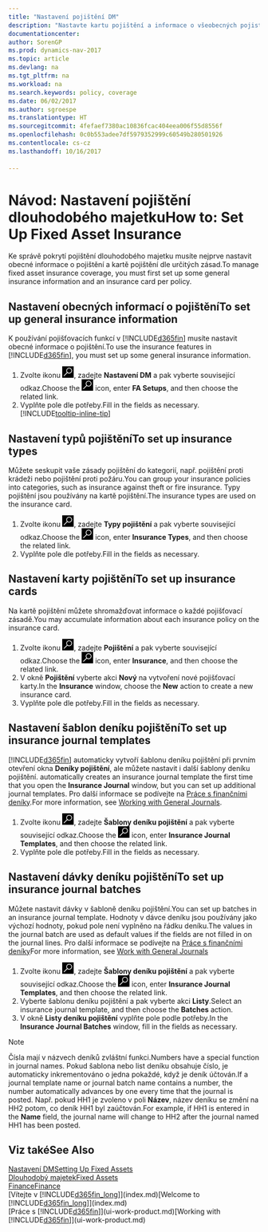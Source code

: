 ```yaml
---
title: "Nastavení pojištění DM"
description: "Nastavte kartu pojištění a informace o všeobecných pojistných smlouvách ke správě pojistného krytí dlouhodobého majetku."
documentationcenter: 
author: SorenGP
ms.prod: dynamics-nav-2017
ms.topic: article
ms.devlang: na
ms.tgt_pltfrm: na
ms.workload: na
ms.search.keywords: policy, coverage
ms.date: 06/02/2017
ms.author: sgroespe
ms.translationtype: HT
ms.sourcegitcommit: 4fefaef7380ac10836fcac404eea006f55d8556f
ms.openlocfilehash: 0c0b553adee7df5979352999c60549b280501926
ms.contentlocale: cs-cz
ms.lasthandoff: 10/16/2017

---
```

# <a name="how-to-set-up-fixed-asset-insurance"></a><span data-ttu-id="d18a8-103">Návod: Nastavení pojištění dlouhodobého majetku</span><span class="sxs-lookup"><span data-stu-id="d18a8-103">How to: Set Up Fixed Asset Insurance</span></span>
<span data-ttu-id="d18a8-104">Ke správě pokrytí pojištění dlouhodobého majetku musíte nejprve nastavit obecné informace o pojištění a kartě pojištění dle určitých zásad.</span><span class="sxs-lookup"><span data-stu-id="d18a8-104">To manage fixed asset insurance coverage, you must first set up some general insurance information and an insurance card per policy.</span></span>

## <a name="to-set-up-general-insurance-information"></a><span data-ttu-id="d18a8-105">Nastavení obecných informací o pojištění</span><span class="sxs-lookup"><span data-stu-id="d18a8-105">To set up general insurance information</span></span>
<span data-ttu-id="d18a8-106">K používání pojišťovacích funkcí v [!INCLUDE[d365fin](includes/d365fin_md.md)] musíte nastavit obecné informace o pojištění.</span><span class="sxs-lookup"><span data-stu-id="d18a8-106">To use the insurance features in [!INCLUDE[d365fin](includes/d365fin_md.md)], you must set up some general insurance information.</span></span>  

1. <span data-ttu-id="d18a8-107">Zvolte ikonu ![Vyhledat stránku nebo sestavu](media/ui-search/search_small.png "Ikona Vyhledat stránku nebo sestavu"), zadejte **Nastavení DM** a pak vyberte související odkaz.</span><span class="sxs-lookup"><span data-stu-id="d18a8-107">Choose the ![Search for Page or Report](media/ui-search/search_small.png "Search for Page or Report icon") icon, enter **FA Setups**, and then choose the related link.</span></span>  
2. <span data-ttu-id="d18a8-108">Vyplňte pole dle potřeby.</span><span class="sxs-lookup"><span data-stu-id="d18a8-108">Fill in the fields as necessary.</span></span> [!INCLUDE[tooltip-inline-tip](includes/tooltip-inline-tip_md.md)]  

## <a name="to-set-up-insurance-types"></a><span data-ttu-id="d18a8-109">Nastavení typů pojištění</span><span class="sxs-lookup"><span data-stu-id="d18a8-109">To set up insurance types</span></span>
<span data-ttu-id="d18a8-110">Můžete seskupit vaše zásady pojištění do kategorií, např. pojištění proti krádeži nebo pojištění proti požáru.</span><span class="sxs-lookup"><span data-stu-id="d18a8-110">You can group your insurance policies into categories, such as insurance against theft or fire insurance.</span></span> <span data-ttu-id="d18a8-111">Typy pojištění jsou používány na kartě pojištění.</span><span class="sxs-lookup"><span data-stu-id="d18a8-111">The insurance types are used on the insurance card.</span></span>

1. <span data-ttu-id="d18a8-112">Zvolte ikonu ![Vyhledat stránku nebo sestavu](media/ui-search/search_small.png "Ikona Vyhledat stránku nebo sestavu"), zadejte **Typy pojištění** a pak vyberte související odkaz.</span><span class="sxs-lookup"><span data-stu-id="d18a8-112">Choose the ![Search for Page or Report](media/ui-search/search_small.png "Search for Page or Report icon") icon, enter **Insurance Types**, and then choose the related link.</span></span>  
2. <span data-ttu-id="d18a8-113">Vyplňte pole dle potřeby.</span><span class="sxs-lookup"><span data-stu-id="d18a8-113">Fill in the fields as necessary.</span></span>

## <a name="to-set-up-insurance-cards"></a><span data-ttu-id="d18a8-114">Nastavení karty pojištění</span><span class="sxs-lookup"><span data-stu-id="d18a8-114">To set up insurance cards</span></span>
<span data-ttu-id="d18a8-115">Na kartě pojištění můžete shromažďovat informace o každé pojišťovací zásadě.</span><span class="sxs-lookup"><span data-stu-id="d18a8-115">You may accumulate information about each insurance policy on the insurance card.</span></span>  

1. <span data-ttu-id="d18a8-116">Zvolte ikonu ![Vyhledat stránku nebo sestavu](media/ui-search/search_small.png "Ikona Vyhledat stránku nebo sestavu"), zadejte **Pojištění** a pak vyberte související odkaz.</span><span class="sxs-lookup"><span data-stu-id="d18a8-116">Choose the ![Search for Page or Report](media/ui-search/search_small.png "Search for Page or Report icon") icon, enter **Insurance**, and then choose the related link.</span></span>  
2. <span data-ttu-id="d18a8-117">V okně **Pojištění** vyberte akci **Nový** na vytvoření nové pojišťovací karty.</span><span class="sxs-lookup"><span data-stu-id="d18a8-117">In the **Insurance** window, choose the **New** action to create a  new insurance card.</span></span>  
3. <span data-ttu-id="d18a8-118">Vyplňte pole dle potřeby.</span><span class="sxs-lookup"><span data-stu-id="d18a8-118">Fill in the fields as necessary.</span></span>

## <a name="to-set-up-insurance-journal-templates"></a><span data-ttu-id="d18a8-119">Nastavení šablon deníku pojištění</span><span class="sxs-lookup"><span data-stu-id="d18a8-119">To set up insurance journal templates</span></span>
[!INCLUDE[d365fin](includes/d365fin_md.md)]<span data-ttu-id="d18a8-120"> automaticky vytvoří šablonu deníku pojištění při prvním otevření okna **Deníky pojištění**, ale můžete nastavit i další šablony deníku pojištění.</span><span class="sxs-lookup"><span data-stu-id="d18a8-120"> automatically creates an insurance journal template the first time that you open the **Insurance Journal** window, but you can set up additional journal templates.</span></span> <span data-ttu-id="d18a8-121">Pro další informace se podívejte na [Práce s finančními deníky](ui-work-general-journals.md).</span><span class="sxs-lookup"><span data-stu-id="d18a8-121">For more information, see [Working with General Journals](ui-work-general-journals.md).</span></span>  

1. <span data-ttu-id="d18a8-122">Zvolte ikonu ![Vyhledat stránku nebo sestavu](media/ui-search/search_small.png "Ikona Vyhledat stránku nebo sestavu"), zadejte **Šablony deníku pojištění** a pak vyberte související odkaz.</span><span class="sxs-lookup"><span data-stu-id="d18a8-122">Choose the ![Search for Page or Report](media/ui-search/search_small.png "Search for Page or Report icon") icon, enter **Insurance Journal Templates**, and then choose the related link.</span></span>  
2. <span data-ttu-id="d18a8-123">Vyplňte pole dle potřeby.</span><span class="sxs-lookup"><span data-stu-id="d18a8-123">Fill in the fields as necessary.</span></span>

## <a name="to-set-up-insurance-journal-batches"></a><span data-ttu-id="d18a8-124">Nastavení dávky deníku pojištění</span><span class="sxs-lookup"><span data-stu-id="d18a8-124">To set up insurance journal batches</span></span>
<span data-ttu-id="d18a8-125">Můžete nastavit dávky v šabloně deníku pojištění.</span><span class="sxs-lookup"><span data-stu-id="d18a8-125">You can set up batches in an insurance journal template.</span></span> <span data-ttu-id="d18a8-126">Hodnoty v dávce deníku jsou používány jako výchozí hodnoty, pokud pole není vyplněno na řádku deníku.</span><span class="sxs-lookup"><span data-stu-id="d18a8-126">The values in the journal batch are used as default values if the fields are not filled in on the journal lines.</span></span> <span data-ttu-id="d18a8-127">Pro další informace se podívejte na [Práce s finančními deníky](ui-work-general-journals.md)</span><span class="sxs-lookup"><span data-stu-id="d18a8-127">For more information, see [Work with General Journals](ui-work-general-journals.md)</span></span>  

1. <span data-ttu-id="d18a8-128">Zvolte ikonu ![Vyhledat stránku nebo sestavu](media/ui-search/search_small.png "Ikona Vyhledat stránku nebo sestavu"), zadejte **Šablony deníku pojištění** a pak vyberte související odkaz.</span><span class="sxs-lookup"><span data-stu-id="d18a8-128">Choose the ![Search for Page or Report](media/ui-search/search_small.png "Search for Page or Report icon") icon, enter **Insurance Journal Templates**, and then choose the related link.</span></span>  
2. <span data-ttu-id="d18a8-129">Vyberte šablonu deníku pojištění a pak vyberte akci **Listy**.</span><span class="sxs-lookup"><span data-stu-id="d18a8-129">Select an insurance journal template, and then choose the **Batches** action.</span></span>
3. <span data-ttu-id="d18a8-130">V okně **Listy deníku pojištění** vyplňte pole podle potřeby.</span><span class="sxs-lookup"><span data-stu-id="d18a8-130">In the **Insurance Journal Batches** window, fill in the fields as necessary.</span></span>

> [!NOTE]  
>   <span data-ttu-id="d18a8-131">Čísla mají v názvech deníků zvláštní funkci.</span><span class="sxs-lookup"><span data-stu-id="d18a8-131">Numbers have a special function in journal names.</span></span> <span data-ttu-id="d18a8-132">Pokud šablona nebo list deníku obsahuje číslo, je automaticky inkrementováno o jedna pokaždé, když je deník účtován.</span><span class="sxs-lookup"><span data-stu-id="d18a8-132">If a journal template name or journal batch name contains a number, the number automatically advances by one every time that the journal is posted.</span></span> <span data-ttu-id="d18a8-133">Např. pokud HH1 je zvoleno v poli **Název**, název deníku se změní na HH2 potom, co deník HH1 byl zaúčtován.</span><span class="sxs-lookup"><span data-stu-id="d18a8-133">For example, if HH1 is entered in the **Name** field, the journal name will change to HH2 after the journal named HH1 has been posted.</span></span>

## <a name="see-also"></a><span data-ttu-id="d18a8-134">Viz také</span><span class="sxs-lookup"><span data-stu-id="d18a8-134">See Also</span></span>
[<span data-ttu-id="d18a8-135">Nastavení DM</span><span class="sxs-lookup"><span data-stu-id="d18a8-135">Setting Up Fixed Assets</span></span>](fa-setup.md)  
[<span data-ttu-id="d18a8-136">Dlouhodobý majetek</span><span class="sxs-lookup"><span data-stu-id="d18a8-136">Fixed Assets</span></span>](fa-manage.md)  
[<span data-ttu-id="d18a8-137">Finance</span><span class="sxs-lookup"><span data-stu-id="d18a8-137">Finance</span></span>](finance.md)  
<span data-ttu-id="d18a8-138">[Vítejte v [!INCLUDE[d365fin_long](includes/d365fin_long_md.md)]](index.md)</span><span class="sxs-lookup"><span data-stu-id="d18a8-138">[Welcome to [!INCLUDE[d365fin_long](includes/d365fin_long_md.md)]](index.md)</span></span>  
<span data-ttu-id="d18a8-139">[Práce s [!INCLUDE[d365fin](includes/d365fin_md.md)]](ui-work-product.md)</span><span class="sxs-lookup"><span data-stu-id="d18a8-139">[Working with [!INCLUDE[d365fin](includes/d365fin_md.md)]](ui-work-product.md)</span></span>


